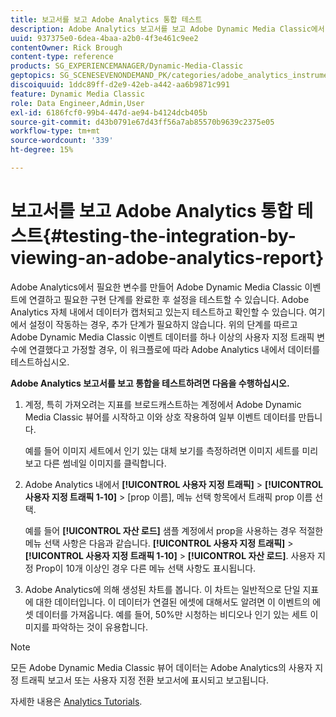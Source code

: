 ```yaml
---
title: 보고서를 보고 Adobe Analytics 통합 테스트
description: Adobe Analytics 보고서를 보고 Adobe Dynamic Media Classic에서 통합을 테스트하는 방법을 알아봅니다.
uuid: 937375e0-6dea-4baa-a2b0-4f3e461c9ee2
contentOwner: Rick Brough
content-type: reference
products: SG_EXPERIENCEMANAGER/Dynamic-Media-Classic
geptopics: SG_SCENESEVENONDEMAND_PK/categories/adobe_analytics_instrumentation_kit
discoiquuid: 1ddc89ff-d2e9-42eb-a442-aa6b9871c991
feature: Dynamic Media Classic
role: Data Engineer,Admin,User
exl-id: 6186fcf0-99b4-447d-ae94-b4124dcb405b
source-git-commit: d43b0791e67d43ff56a7ab85570b9639c2375e05
workflow-type: tm+mt
source-wordcount: '339'
ht-degree: 15%

---
```


#  보고서를 보고 Adobe Analytics 통합 테스트{#testing-the-integration-by-viewing-an-adobe-analytics-report}

Adobe Analytics에서 필요한 변수를 만들어 Adobe Dynamic Media Classic 이벤트에 연결하고 필요한 구현 단계를 완료한 후 설정을 테스트할 수 있습니다. Adobe Analytics 자체 내에서 데이터가 캡처되고 있는지 테스트하고 확인할 수 있습니다. 여기에서 설정이 작동하는 경우, 추가 단계가 필요하지 않습니다. 위의 단계를 따르고 Adobe Dynamic Media Classic 이벤트 데이터를 하나 이상의 사용자 지정 트래픽 변수에 연결했다고 가정할 경우, 이 워크플로에 따라 Adobe Analytics 내에서 데이터를 테스트하십시오.

**Adobe Analytics 보고서를 보고 통합을 테스트하려면 다음을 수행하십시오.**

1. 계정, 특히 가져오려는 지표를 브로드캐스트하는 계정에서 Adobe Dynamic Media Classic 뷰어를 시작하고 이와 상호 작용하여 일부 이벤트 데이터를 만듭니다.

   예를 들어 이미지 세트에서 인기 있는 대체 보기를 측정하려면 이미지 세트를 미리 보고 다른 썸네일 이미지를 클릭합니다.

1. Adobe Analytics 내에서 **[!UICONTROL 사용자 지정 트래픽]** > **[!UICONTROL 사용자 지정 트래픽 1-10]** > [prop 이름], 메뉴 선택 항목에서 트래픽 prop 이름 선택.

   예를 들어 **[!UICONTROL 자산 로드]** 샘플 계정에서 prop을 사용하는 경우 적절한 메뉴 선택 사항은 다음과 같습니다. **[!UICONTROL 사용자 지정 트래픽]** > **[!UICONTROL 사용자 지정 트래픽 1-10]** > **[!UICONTROL 자산 로드]**. 사용자 지정 Prop이 10개 이상인 경우 다른 메뉴 선택 사항도 표시됩니다.

1. Adobe Analytics에 의해 생성된 차트를 봅니다. 이 차트는 일반적으로 단일 지표에 대한 데이터입니다. 이 데이터가 연결된 에셋에 대해서도 알려면 이 이벤트의 에셋 데이터를 가져옵니다. 예를 들어, 50%만 시청하는 비디오나 인기 있는 세트 이미지를 파악하는 것이 유용합니다.

>[!NOTE]
>
>모든 Adobe Dynamic Media Classic 뷰어 데이터는 Adobe Analytics의 사용자 지정 트래픽 보고서 또는 사용자 지정 전환 보고서에 표시되고 보고됩니다.

자세한 내용은 [Analytics Tutorials](https://experienceleague.adobe.com/docs/analytics-learn/tutorials/overview.html).